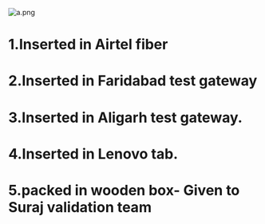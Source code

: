![a.png](/.attachments/a-73daeb1f-82ee-4cfa-b0b8-d61cd4034935.png)



# 1.Inserted in Airtel fiber

# 2.Inserted in Faridabad test gateway
# 3.Inserted in Aligarh test gateway.
# 4.Inserted in Lenovo tab.
# 5.packed in wooden box- Given to Suraj validation team
   




